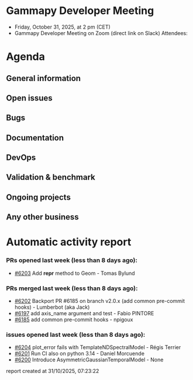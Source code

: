 # Gammapy Developer Meeting 
 * Friday, October 31, 2025, at 2 pm (CET) 
 * Gammapy Developer Meeting on Zoom (direct link on Slack) 
Attendees: 

# Agenda
## General information

## Open issues

## Bugs

## Documentation

## DevOps

## Validation & benchmark

## Ongoing projects

## Any other business

# Automatic activity report

### PRs opened last week (less than 8 days ago): 
* [#6203](https://github.com/gammapy/gammapy/pull/6203) Add __repr__ method to Geom - Tomas Bylund

### PRs merged last week (less than 8 days ago): 
* [#6202](https://github.com/gammapy/gammapy/pull/6202) Backport PR #6185 on branch v2.0.x (add common pre-commit hooks) - Lumberbot (aka Jack)
* [#6197](https://github.com/gammapy/gammapy/pull/6197) add axis_name argument and test - Fabio PINTORE
* [#6185](https://github.com/gammapy/gammapy/pull/6185) add common pre-commit hooks - npigoux

### issues opened last week (less than 8 days ago): 
* [#6204](https://github.com/gammapy/gammapy/issues/6204) plot_error fails with TemplateNDSpectralModel - Régis Terrier
* [#6201](https://github.com/gammapy/gammapy/issues/6201) Run CI also on python 3.14 - Daniel Morcuende
* [#6200](https://github.com/gammapy/gammapy/issues/6200) Introduce AsymmetricGaussianTemporalModel - None

 report created at 31/10/2025, 07:23:22
